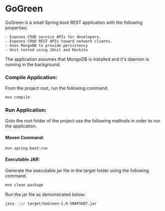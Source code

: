 # GoGreen
GoGreen is a small Spring boot REST application with the following properties:

	- Exposes CRUD service APIs for developers.
	- Exposes CRUD REST APIs toward network clients.
	- Uses MongoDB to provide persistency
	- Unit tested using JUnit and Mockito

The application assumes that MongoDB is installed and it's daemon is running in the background.

### Compile Application:
From the project root, run the following command.
```bash
mvn compile
```

### Run Application:
Goto the root folder of the project use the following mathods in order to run the application.

#### Maven Command:

```bash
mvn spring-boot:run
```

#### Executable JAR:
Generate the executable jar file in the target folder using the following command.

```bash
mvn clean package 
```

Run the jar file as demonstrated below:

```bash
java -jar target/GoGreen-1.0-SNAPSHOT.jar
```
